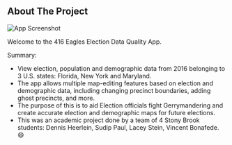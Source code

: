 <!-- ABOUT THE PROJECT -->
## About The Project

![App Screenshot](https://i.imgur.com/P5zclaw.png)

Welcome to the 416 Eagles Election Data Quality App.

Summary:
* View election, population and demographic data from 2016 belonging to 3 U.S. states: Florida, New York and Maryland.
* The app allows multiple map-editing features based on election and demographic data, including changing precinct boundaries, adding ghost precincts, and more. 
* The purpose of this is to aid Election officials fight Gerrymandering and create accurate election and demographic maps for future elections.
* This was an academic project done by a team of 4 Stony Brook students: Dennis Heerlein, Sudip Paul, Lacey Stein, Vincent Bonafede. :smile:

